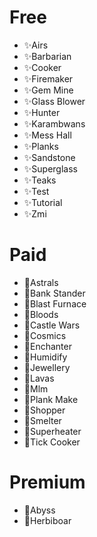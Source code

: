 # Free
* ✨Airs
* ✨Barbarian
* ✨Cooker
* ✨Firemaker
* ✨Gem Mine
* ✨Glass Blower
* ✨Hunter
* ✨Karambwans
* ✨Mess Hall
* ✨Planks
* ✨Sandstone
* ✨Superglass
* ✨Teaks
* ✨Test
* ✨Tutorial
* ✨Zmi

# Paid
* 💛Astrals
* 💛Bank Stander
* 💛Blast Furnace
* 💛Bloods
* 💛Castle Wars
* 💛Cosmics
* 💛Enchanter
* 💛Humidify
* 💛Jewellery
* 💛Lavas
* 💛Mlm
* 💛Plank Make
* 💛Shopper
* 💛Smelter
* 💛Superheater
* 💛Tick Cooker

# Premium
* 💎Abyss
* 💎Herbiboar
